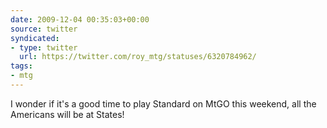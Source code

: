 ```yaml
---
date: 2009-12-04 00:35:03+00:00
source: twitter
syndicated:
- type: twitter
  url: https://twitter.com/roy_mtg/statuses/6320784962/
tags:
- mtg
---
```


I wonder if it's a good time to play Standard on MtGO this weekend, all the Americans will be at States!